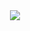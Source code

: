 <div align="center">
  <a href="https://note.delivery/28mofu7p">
    <img src="https://file.imgasm.com/3763653534366230663665373138376239393730366230333366353936323130.png">
  </a>
</div>